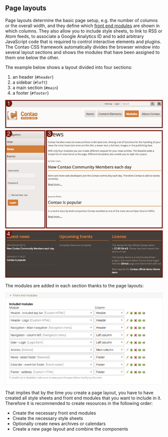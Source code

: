 ## Page layouts

Page layouts determine the basic page setup, e.g. the number of columns or the
overall width, and they define which [front end modules][1] are shown in which
columns. They also allow you to include style sheets, to link to RSS or Atom
feeds, to associate a Google Analytics ID and to add arbitrary JavaScript code
that is required to control interactive elements and plugins. The Contao CSS
framework automatically divides the browser window into several layout sections
and shows the modules that have been assigned to them one below the other.

The example below shows a layout divided into four sections:

1. an header (`#header`)
2. a sidebar (`#left`)
3. a main section (`#main`)
4. a footer (`#footer`)

![](images/front-end-structure.jpg)

The modules are added in each section thanks to the page layouts:

![](images/front-end-modules.jpg)

That implies that by the time you create a page layout, you have to have created
all style sheets and front end modules that you want to include in it. Therefore
it is recommended to create resources in the following order:

* Create the necessary front end modules
* Create the necessary style sheets
* Optionally create news archives or calendars
* Create a new page layout and combine the components


[1]: ../03-managing-pages/modules.md
